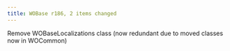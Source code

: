 ```yaml
---
title: WOBase r186, 2 items changed
---
```


Remove WOBaseLocalizations class (now redundant due to moved classes now in WOCommon)
